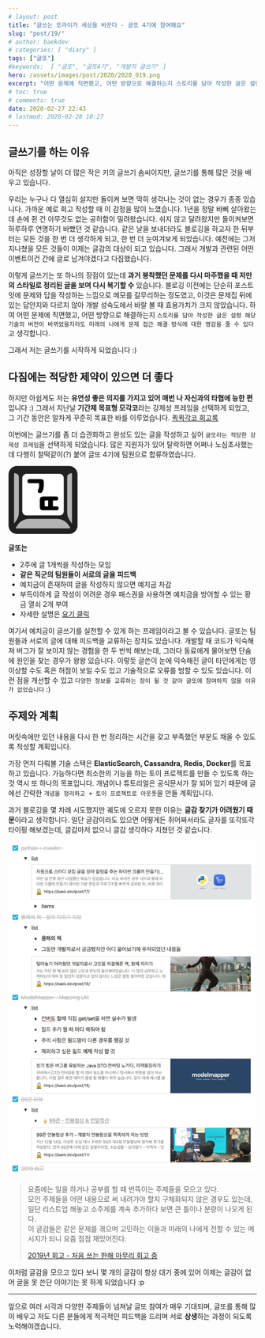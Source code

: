 ```yaml
---
# layout: post
title: "글쓰는 또라이가 세상을 바꾼다 - 글또 4기에 참여해요"
slug: "post/19/"
# author: baekdev
# categories: [ "diary" ]
tags: ["글또"]
#keywords:  [ "글또", "글또4기", "개발자 글쓰기" ]
hero: /assets/images/post/2020/2020_019.png
excerpt: "어떤 문제에 직면했고, 어떤 방향으로 해결하는지 스토리를 담아 작성한 글은 설령 해당 기술의 버전이 바뀌었을지라도 미래의 나에게 문제 접근 해결 방식에 대한 영감을 줄 수 있다고 생각합니다. 그래서 저는 글쓰기를 시작하게 되었습니다. 앞으로 글또에 참여하며 꾸준히 글을 작성하려고 합니다."
# toc: true
# comments: true
date: 2020-02-27 22:43
# lastmod: 2020-02-28 10:27
---
```


## 글쓰기를 하는 이유

아직은 성장할 날이 더 많은 작은 키의 글쓰기 솜씨이지만, 글쓰기를 통해 많은 것을 배우고 있습니다.

우리는 누구나 다 열심히 살지만 돌이켜 보면 딱히 생각나는 것이 없는 경우가 종종 있습니다. 가까운 예로 회고 작성할 때 이 감정을 많이 느꼈습니다. 1년을 정말 바삐 살아왔는데 손에 쥔 건 아무것도 없는 공허함이 밀려왔습니다. 쉬지 않고 달려왔지만 돌이켜보면 하루하루 연명하기 바빴던 것 같습니다. 같은 날을 보내더라도 블로깅을 하고자 한 뒤부터는 모든 것을 한 번 더 생각하게 되고, 한 번 더 눈여겨보게 되었습니다. 예전에는 그저 지나쳤을 모든 것들이 이제는 글감의 대상이 되고 있습니다. 그래서 개발과 관련된 어떤 이벤트이건 간에 글로 남겨야겠다고 다짐했습니다.

이렇게 글쓰기는 또 하나의 장점이 있는데 **과거 봉착했던 문제를 다시 마주했을 때 저만의 스타일로 정리된 글을 보며 다시 복기할 수** 있습니다. 블로깅 이전에는 단순히 포스트잇에 문제와 답을 작성하는 느낌으로 메모를 갈무리하는 정도였고, 이것은 문제집 뒤에 있는 답안지와 다르지 않아 개발 성숙도에서 바랄 볼 때 효용가치가 크지 않았습니다. 하여 어떤 문제에 직면했고, 어떤 방향으로 해결하는지 `스토리를 담아 작성한 글은 설령 해당 기술의 버전이 바뀌었을지라도 미래의 나에게 문제 접근 해결 방식에 대한 영감을 줄 수 있다`고 생각합니다.

그래서 저는 글쓰기를 시작하게 되었습니다 :)

## 다짐에는 적당한 제약이 있으면 더 좋다

하지만 아쉽게도 저는 **유연성 좋은 의지를 가지고 있어 매번 나 자신과의 타협에 능한 편**입니다 :) 그래서 지난날 **기간제 목표형 모각코**라는 강제성 프레임을 선택하게 되었고, 그 기간 동안은 알차게 꾸준히 목표한 바를 이루었습니다. [퀵퀵각코 회고록](/post/10)

이번에는 글쓰기를 좀 더 습관화하고 완성도 있는 글을 작성하고 싶어 `글또라는 적당한 강제성 프레임`을 선택하게 되었습니다. 많은 지원자가 있어 탈락하면 어쩌나 노심초사했는데 다행히 찰떡같이(?) 붙어 글또 4기에 팀원으로 합류하였습니다.

![](/assets/images/post/2020/2020_019_002.png)

**글또는**

- 2주에 글 1개씩을 작성하는 모임
- **같은 직군의 팀원들이 서로의 글을 피드백**
- 예치금이 존재하여 글을 작성하지 않으면 예치금 차감
- 부득이하게 글 작성이 어려운 경우 패스권을 사용하면 예치금을 방어할 수 있는 황금 열쇠 2개 부여
- 자세한 설명은 <a href="https://www.notion.so/ac5b18a482fb4df497d4e8257ad4d516" target="_blank">요기 클릭</a>

여기서 예치금이 글쓰기를 실천할 수 있게 하는 프레임이라고 볼 수 있습니다. 글또는 팀원들과 서로의 글에 대해 피드백을 교류하는 장치도 있습니다. 개발할 때 코드가 익숙해져 버그가 잘 보이지 않는 경험을 한 두 번씩 해보는데, 그러다 동료에게 물어보면 단숨에 원인을 찾는 경우가 왕왕 있습니다. 이렇듯 글쓴이 눈에 익숙해진 글이 타인에게는 영 이상할 수도 혹은 허점이 보일 수도 있고 기술적으로 오류를 범할 수 있도 있습니다. 이런 점을 개선할 수 있고 `다양한 정보를 교류하는 장이 될 것 같아 글또에 참여하지 않을 이유가 없었습니다` :)

## 주제와 계획

머릿속에만 있던 내용을 다시 한 번 정리하는 시간을 갖고 부족했던 부분도 채울 수 있도록 작성할 계획입니다.

가장 먼저 다뤄볼 기술 스택은 **ElasticSearch, Cassandra, Redis, Docker**를 목표하고 있습니다. 가능하다면 최소한의 기능을 하는 토이 프로젝트를 만들 수 있도록 하는 것 역시 또 하나의 목표입니다. 개념이나 튜토리얼은 공식문서가 잘 되어 있기 때문에 글에선 간략한 `개념을 정리하고 + 토이 프로젝트로 아웃풋`을 만들 계획입니다.

과거 블로깅을 몇 차례 시도했지만 궤도에 오르지 못한 이유는 **글감 찾기가 어려웠기 때문**이라고 생각합니다. 일단 글감이라도 있으면 어떻게든 쥐어짜서라도 글자를 또각또각 타이핑 해보겠는데, 글감마저 없으니 글감 생각하다 지쳤던 것 같습니다.

![글감 모으기를 통해 작성한 글들](/assets/images/post/2020/2020_019_001.png)

> 요즘에는 일을 하거나 공부를 할 때 번뜩이는 주제들을 모으고 있다.  
> 모인 주제들을 어떤 내용으로 써 내려가야 할지 구체화되지 않은 경우도 있는데,  
> 일단 리스트업 해놓고 소주제를 계속 추가하다 보면 큰 틀이나 분량이 나오게 된다.  
> 이 글감들은 같은 문제를 겪으며 고민하는 이들과 미래의 나에게 전할 수 있는 메시지가 되니 요즘 점점 재밌어진다.
>
> [2019년 회고 - 처음 쓰는 한해 마무리 회고 중](/post/14/)

이처럼 글감을 모으고 있다 보니 몇 개의 글감이 항상 대기 중에 있어 이제는 글감이 없어 글을 못 쓴단 이야기는 못 하게 되었습니다 :p

---

앞으로 여러 시각과 다양한 주제들이 넘쳐날 글또 참여가 매우 기대되며, 글또를 통해 많이 배우고 저도 다른 분들에게 적극적인 피드백을 드리며 서로 **상생**하는 과정이 되도록 노력해야겠습니다.
